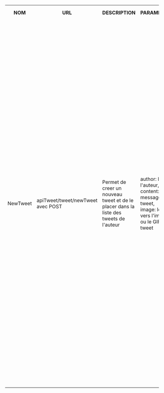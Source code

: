 <table>
    <tr>
        <th>NOM</th>
        <th>URL</th>
        <th>DESCRIPTION</th>
        <th>PARAMETRES</th>
        <th>FORMAT SORTIE</th>
        <th>EXEMPLE SORTIE</th>
        <th>ERREURS POSSIBLES</th>
        <th>AVANCEMENT</th>
        <th>CLASSES / FICHIERS .js</th>
        <th>INFOS SUPPLEMENTAIRES</th>
    </tr>
    <tr>        
        <td>NewTweet</td>
        <td>apiTweet/tweet/newTweet avec POST</td>
        <td>
            Permet de creer un nouveau tweet et de le placer dans la liste des tweets de l'auteur
        </td>
        <td>
            author: l'id de l'auteur,<br>
            content: le message du tweet,<br>
            image: le lien vers l'image ou le GIF du tweet<br>
        </td>
        <td>
            Succes: HTTP 201: Created<br>
            {<br>
                "status": 201,<br>
                "message": "New tweet created",<br>
                "id": ${id}<br>
            }<br><br>
            Erreur: <br>
            {<br>
                "status": ${HTTP number},<br>
                "message": ${corresponding message}<br>
            }<br>
        </td>
        <td>
            Succes: HTTP 201: Created<br>
            {<br>
                "status": 201,<br>
                "message": "New tweet created",<br>
                "id": 1<br>
            }<br><br>
            Erreur: HTTP 40O: Bad Request<br>
            {<br>
                "status": 400,<br>
                "message": "Missing Fields"<br>
            }<br><br>
            Erreur: HTTP 422: Unprocessable Entity<br>
            {<br>
                "status": 422,<br>
                "message": "Invalid image"<br>
            }<br><br>
            Erreur: HTTP 422: Unprocessable Entity<br>
            {<br>
                "status": 422,<br>
                "message": "Invalid message"<br>
            }<br><br>
            Erreur: HTTP 404: Not Found<br>
            {<br>
                "status": 404,<br>
                "message": "Author doesn't exists"<br>
            }<br><br>
            Erreur: HTTP 500: Internal Server Error<br>
            {<br>
                "status": 500,<br>
                "message": "Internal error"<br>
            }<br>
        </td>
        <td>
            Tweet vide -> 400<br>
            Message invalide ou inapproprie -> 422<br>
            Mauvais format d'image -> 422<br>
            Autheur non reconnu -> 404<br>
            Erreur interne -> 500<br>
        </td>
        <td>En cours</td>
        <td>
            apiTweet.js (in src/api/),<br>
            tweet.js (in src/entities/),<br>
            apiUser.js (in src/api/),<br>
            users.js (in src/entities/),<br>
            testNewTweet.js (in tests/)
        </td>
        <td>...</td>
    </tr>
</table>